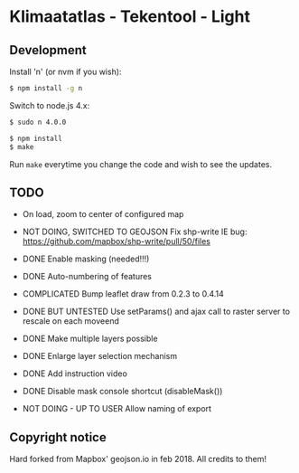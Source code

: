 Klimaatatlas - Tekentool - Light
================================


Development
-----------

Install 'n' (or nvm if you wish):

```bash
$ npm install -g n
```

Switch to node.js 4.x:

```bash
$ sudo n 4.0.0
```

```bash
$ npm install
$ make
```

Run `make` everytime you change the code and wish to see the updates.




TODO
----

- On load, zoom to center of configured map

- NOT DOING, SWITCHED TO GEOJSON Fix shp-write IE bug: https://github.com/mapbox/shp-write/pull/50/files

- DONE Enable masking (needed!!!)

- DONE Auto-numbering of features

- COMPLICATED Bump leaflet draw from 0.2.3 to 0.4.14

- DONE BUT UNTESTED Use setParams() and ajax call to raster server to rescale on each moveend

- DONE Make multiple layers possible

- DONE Enlarge layer selection mechanism

- DONE Add instruction video

- DONE Disable mask console shortcut (disableMask())

- NOT DOING - UP TO USER Allow naming of export


Copyright notice
----------------

Hard forked from Mapbox' geojson.io in feb 2018.
All credits to them!